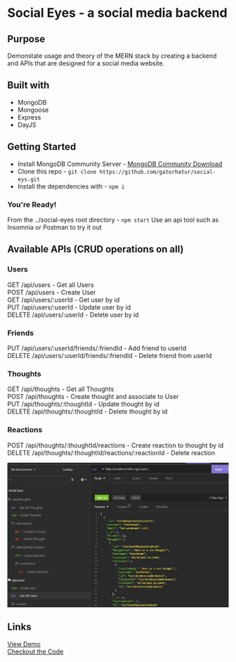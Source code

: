 # Social Eyes - a social media backend

## Purpose

Demonstate usage and theory of the MERN stack by creating a backend and APIs that are designed for a social media website.

## Built with

- MongoDB
- Mongoose
- Express
- DayJS

## Getting Started

- Install MongoDB Community Server - [MongoDB Community Download]('https://www.mongodb.com/try/download/community2')
- Clone this repo - `git clone https://github.com/gatorhatur/social-eys.git`
- Install the dependencies with - `npm i`

### You're Ready!

From the ../social-eyes root directory - `npm start`
Use an api tool such as Insomnia or Postman to try it out

## Available APIs (CRUD operations on all)

### Users

GET /api/users - Get all Users<br>
POST /api/users - Create User<br>
GET /api/users/:userId - Get user by id<br>
PUT /api/users/:userId - Update user by id<br>
DELETE /api/users/:userId - Delete user by id<br>

### Friends

PUT /api/users/:userId/friends/:friendId - Add friend to userId<br>
DELETE /api/users/:userId/friends/:friendId - Delete friend from userId<br>

### Thoughts

GET /api/thoughts - Get all Thoughts<br>
POST /api/thoughts - Create thought and associate to User<br>
PUT /api/thoughts/:thoughtId - Update thought by id<br>
DELETE /api/thoughts/:thoughtId - Delete thought by id<br>

### Reactions

POST /api/thoughts/:thoughtId/reactions - Create reaction to thought by id<br>
DELETE /api/thoughts/:thoughtId/reactions/:reactionId - Delete reaction <br>

![Insomnia Sample](/snapshot.JPG)

## Links

[View Demo](https://drive.google.com/file/d/16lCxsoWMomarv1JJ98shtwZKekiMfOz1/view)<br>
[Checkout the Code](https://github.com/gatorhatur/social-eyes)
